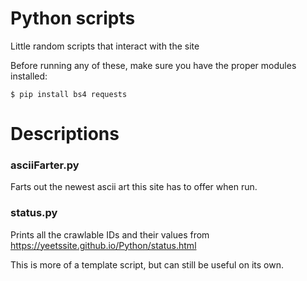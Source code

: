 # Python scripts

Little random scripts that interact with the site

Before running any of these, make sure you have the proper modules installed:

```shell
$ pip install bs4 requests
```

# Descriptions

### asciiFarter.py

Farts out the newest ascii art this site has to offer when run.

### status.py

Prints all the crawlable IDs and their values from https://yeetssite.github.io/Python/status.html

This is more of a template script, but can still be useful on its own.


